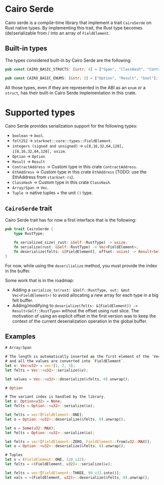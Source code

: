 # Cairo Serde

Cairo serde is a compile-time library that implement a trait `CairoSerde` on Rust native types.
By implementing this trait, the Rust type becomes (de)serializable from / into an array of `FieldElement`.

## Built-in types

The types considered built-in by Cairo Serde are the following:

```rust
pub const CAIRO_BASIC_STRUCTS: [&str; 4] = ["Span", "ClassHash", "ContractAddress", "EthAddress"];

pub const CAIRO_BASIC_ENUMS: [&str; 3] = ["Option", "Result", "bool"];
```

All those types, even if they are represented in the ABI as an `enum` or a `struct`, has their built-in Cairo Serde implementation in this crate.

# Supported types

Cairo Serde provides serialization support for the following types:

- `boolean` -> `bool`.
- `felt252` -> `starknet::core::types::FieldElement`.
- `integers (signed and unsigned)` -> `u[8,16,32,64,128], i[8,16,32,64,128], usize`.
- `Option` -> `Option`
- `Result` -> `Result`
- `ContractAddress` -> Custom type in this crate `ContractAddress`.
- `EthAddress` -> Custom type in this crate `EthAddress` (TODO: use the EthAddress from `starknet-rs`).
- `ClassHash` -> Custom type in this crate `ClassHash`.
- `Array/Span` -> `Vec`.
- `Tuple` -> native tuples + the unit `()` type.

## `CairoSerde` trait

Cairo Serde trait has for now a first interface that is the following:

```rust
pub trait CairoSerde {
    type RustType;

    fn serialized_size(_rust: &Self::RustType) -> usize;
    fn serialize(rust: &Self::RustType) -> Vec<FieldElement>;
    fn deserialize(felts: &[FieldElement], offset: usize) -> Result<Self::RustType>;
}
```

For now, while using the `deserilialize` method, you must provide the index in the buffer.

Some work that is in the roadmap:

- Adding a `serialize_to(rust: &Self::RustType, out: &mut Vec<FieldElement>)` to avoid allocating a new array for each type in a big felt buffer.
- Adding/modifying to `deserialize(felts: &[FieldElement]) -> Result<Self::RustType>` without the offset using rust slice. The motivation of using an explicit offset in the first version was to keep the context of the current deserialization operation in the global buffer.

## Examples

```rust
# Array/Span

# The length is automatically inserted as the first element of the `Vec`
# and all the values are converted into `FieldElement`.
let v: Vec<u32> = vec![1, 2, 3];
let felts = Vec::<u32>::serialize(&v);

let values = Vec::<u32>::deserialize(&felts, 0).unwrap();
```

```rust
# Option

# The variant index is handled by the library.
let o: Option<u32> = None;
let felts = Option::<u32>::serialize(&o);

let felts = vec![FieldElement::ONE];
let o = Option::<u32>::deserialize(&felts, 0).unwrap();

let o = Some(u32::MAX);
let felts = Option::<u32>::serialize(&o);

let felts = vec![FieldElement::ZERO, FieldElement::from(u32::MAX)];
let o = Option::<u32>::deserialize(&felts, 0).unwrap();
```

```rust
# Tuples
let v = (FieldElement::ONE, 128_u32);
let felts = <(FieldElement, u32)>::serialize(&v);

let felts = vec![FieldElement::THREE, 99_u32.into()];
let vals = <(FieldElement, u32)>::deserialize(&felts, 0).unwrap();
```
